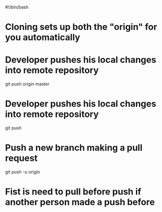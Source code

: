 #!/bin/bash

# Cloning sets up both the "origin" for you automatically

# Developer pushes his local changes into remote repository
git push origin master

# Developer pushes his local changes into remote repository
git push <destiny> <Branch name>

# Push a new branch making a pull request
git push -u origin <Branch name>

#  Fist is need to pull before push if another person made a push before